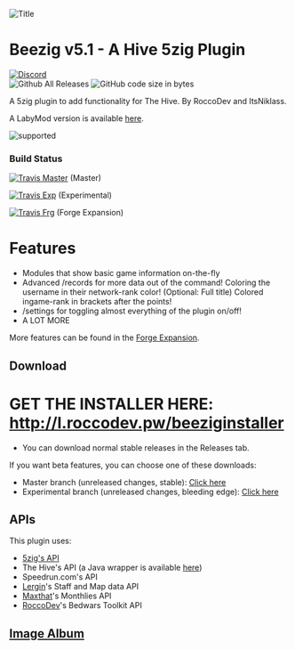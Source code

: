 
![Title](http://i.imgur.com/3rXuQls.png)

# Beezig v5.1 - A Hive 5zig Plugin

[![Discord](https://discordapp.com/api/guilds/346695724253184014/embed.png?style=banner2)](http://discord.gg/se7zJsU)  
![Github All Releases](https://img.shields.io/github/downloads/Beezig/Beezig/total.svg)
![GitHub code size in bytes](https://img.shields.io/github/languages/code-size/Beezig/Beezig.svg)


A 5zig plugin to add functionality for The Hive.
By RoccoDev and ItsNiklass.

A LabyMod version is available [here](https://github.com/Beezig/BeezigLaby).

![supported](https://i.imgur.com/eTUPy2g.png)


### Build Status

[![Travis Master](https://travis-ci.org/Beezig/Beezig.svg?branch=master)](http://travis-ci.org/Beezig/Beezig) (Master)

[![Travis Exp](https://travis-ci.org/Beezig/Beezig.svg?branch=experimental)](http://travis-ci.org/Beezig/Beezig) (Experimental)

[![Travis Frg](https://travis-ci.org/Beezig/BeezigForge.svg?branch=master)](http://travis-ci.org/Beezig/BeezigForge) (Forge Expansion)

# Features

* Modules that show basic game information on-the-fly
* Advanced /records for more data out of the command!
	Coloring the username in their network-rank color! (Optional: Full title)
	Colored ingame-rank in brackets after the points!
* /settings for toggling almost everything of the plugin on/off!
* A LOT MORE

More features can be found in the [Forge Expansion](https://github.com/Beezig/BeezigForge).

## Download

# GET THE INSTALLER HERE: http://l.roccodev.pw/beeziginstaller

* You can download normal stable releases in the Releases tab.

If you want beta features, you can choose one of these downloads:

* Master branch (unreleased changes, stable): [Click here](https://github.com/RoccoDev/Beezig-Deploy/raw/master/master/jar/Beezig.jar)
* Experimental branch (unreleased changes, bleeding edge): [Click here](https://github.com/RoccoDev/Beezig-Deploy/raw/experimental/experimental/jar/Beezig.jar)

## APIs
This plugin uses:
* [5zig's API](https://github.com/5zig/The-5zig-API)
* The Hive's API (a Java wrapper is available [here](https://github.com/Beezig/hive-api-wrapper))
* Speedrun.com's API
* [Lergin](https://github.com/Lergin)'s Staff and Map data API
* [Maxthat](https://github.com/Maxthat)'s Monthlies API
* [RoccoDev](https://github.com/RoccoDev)'s Bedwars Toolkit API

## [Image Album](https://imgur.com/a/LIxhh)
